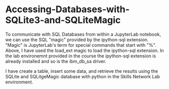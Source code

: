 # Accessing-Databases-with-SQLite3-and-SQLiteMagic


To communicate with SQL Databases from within a JupyterLab notebook, we can use the SQL "magic" provided by the ipython-sql extension. "Magic" is JupyterLab's term for special commands that start with "%". Above, I have used the load_ext magic to load the ipython-sql extension. In the lab environemnt provided in the course the ipython-sql extension is already installed and so is the ibm_db_sa driver.

I have create a table, insert some data, and retrieve the results using the SQLite and SQLitgeMagic database with python in the Skills Network Lab environment.
